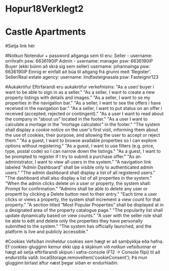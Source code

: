 # Hopur18Verklegt2
# Castle Apartments

#Setja link hér

#Notkun
Notendur + password aðganga sem til eru: 
Seller - username: orrihrafn psw: 6636190iP
Admin - username: manager psw: 6636190iP
Buyer (ekki búinn að skrá sig sem seller) username: johannainga psw: 6636190iP
Einnig er einfalt að búa til aðgang frá grunni með 'Register'.
Seller/Real estate agency: username: lindfasteignasala psw: Fasteignir123

#Aukakröfur
Eftirfarandi eru aukakröfur verkefnisins:
"As a user/ buyer i want to be able to sign in as a seller."
"As a seller, I want to create a new property listings with details and images."
"As a seller, I want to se my properties in the navigation bar."
"As a seller, I want to see the offers i have received in the navigation bar."
"As a seller, I want to put status on an offer i received (accepted, rejected or contingent)."
"As a user I want to read about the company in “about us” located in the footer."
"As a user I want to calculate a mortage in the “mortage calculator” in the footer."
"The system shall display a cookie notice on the user's first visit, informing them about the use of cookies, their purpose, and allowing the user to accept or reject them."
"As a guest, I want to browse available properties so I can explore options without registering."
"As a guest, I want to use filters (e.g. price, type, postal code) so I can narrow down the listings."
"As a guest, I want to be prompted to register if I try to submit a purchase offer."
"As an administrator, I want to view all users in the system."
"A navigation link labeled “Admin Dashboard” shall be visible only to authenticated admin users."
"The admin dashboard shall display a list of all registered users."
"The dashboard shall also display a list of all properties in the system."
"When the admin clicks delete on a user or property, the system shall: Prompt for confirmation."
"Admins shall be able to delete any user or propertt  by clicking a Delete button next to their entry."
"Each time a user clicks or views a property, the system shall increment a view count for that property."
"A section titled “Most Popular Properties” shall be displayed at in a designated area of the property catalogue page."
"The popularity list shall update dynamically based on view counts."
"A user with the seller role shall be able to  edit and delete only the properties they have personally submitted to the system."
"The system has officially launched, and the platform is live and publicly accessible."

#Cookies
Vefsíðan inniheldur cookies sem hægt er að samþykkja eða hafna. Ef cookies-glugginn kemur ekki upp á skjánum við notkun vefsíðunnar er hægt að setja eftirfarandi skipun í vafra-console (F12 → Console flipi) til að endurstilla valið: localStorage.removeItem('cookieConsent'); Þá mun glugginn birtast aftur næst þegar síðan er endurhlaðin.
